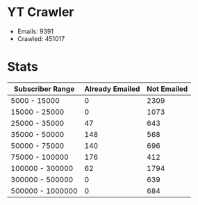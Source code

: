 # YT Crawler
- Emails: 9391
- Crawled: 451017

# Stats
| Subscriber Range  | Already Emailed | Not Emailed |
|-------|-------|-------|
| 5000 - 15000 | 0 | 2309 |
| 15000 - 25000 | 0 | 1073 |
| 25000 - 35000 | 47 | 643 |
| 35000 - 50000 | 148 | 568 |
| 50000 - 75000 | 140 | 696 |
| 75000 - 100000 | 176 | 412 |
| 100000 - 300000 | 62 | 1794 |
| 300000 - 500000 | 0 | 639 |
| 500000 - 1000000 | 0 | 684 |
